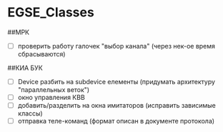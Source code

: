 EGSE_Classes
============

##МРК
- [ ] проверить работу галочек "выбор канала" (через нек-ое время сбрасываются)

##КИА БУК
- [ ] Device разбить на subdevice елементы (придумать архитектуру "параллельных веток")
- [ ] окно управления КВВ
- [ ] добавить/разделить на окна имитаторов (исправить зависимые классы)
- [ ] отправка теле-команд (формат описан в документе протокола)

